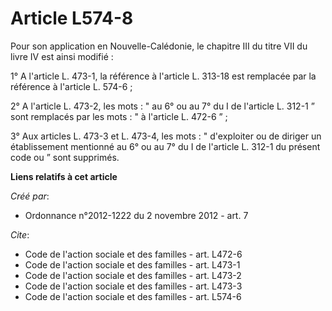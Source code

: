 # Article L574-8

Pour son application en Nouvelle-Calédonie, le chapitre III du titre VII du livre IV est ainsi modifié : 

1° A l'article L. 473-1, la référence à l'article L. 313-18 est remplacée par la référence à l'article L. 574-6 ; 

2° A l'article L. 473-2, les mots : " au 6° ou au 7° du I de l'article L. 312-1 ” sont remplacés par les mots : " à l'article
L. 472-6 ” ; 

3° Aux articles L. 473-3 et L. 473-4, les mots : " d'exploiter ou de diriger un établissement mentionné au 6° ou au 7° du I
de l'article L. 312-1 du présent code ou ” sont supprimés.

**Liens relatifs à cet article**

_Créé par_:

  - Ordonnance n°2012-1222 du 2 novembre 2012 - art. 7

_Cite_:

  - Code de l'action sociale et des familles - art. L472-6
  - Code de l'action sociale et des familles - art. L473-1
  - Code de l'action sociale et des familles - art. L473-2
  - Code de l'action sociale et des familles - art. L473-3
  - Code de l'action sociale et des familles - art. L574-6
